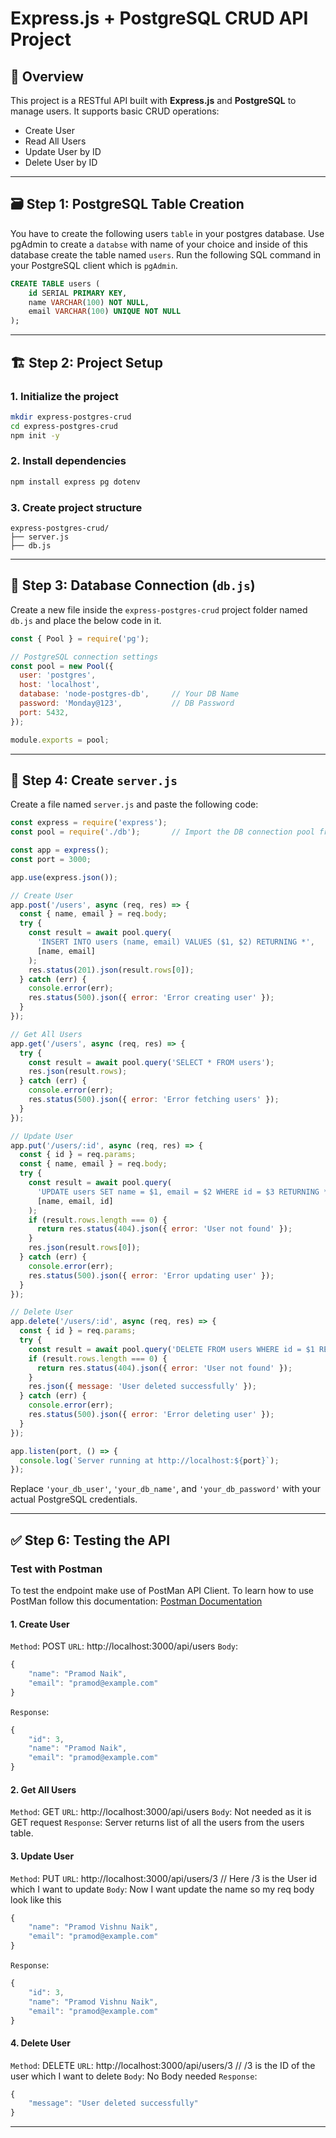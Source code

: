 
# Express.js + PostgreSQL CRUD API Project

## 📘 Overview
This project is a RESTful API built with **Express.js** and **PostgreSQL** to manage users. It supports basic CRUD operations:

- Create User
- Read All Users
- Update User by ID
- Delete User by ID

---

## 🗃️ Step 1: PostgreSQL Table Creation

You have to create the following users `table` in your postgres database. Use pgAdmin to create a `databse` with name of your choice and inside of this database create the table named `users`. Run the following SQL command in your PostgreSQL client which is `pgAdmin`.

```sql
CREATE TABLE users (
    id SERIAL PRIMARY KEY,
    name VARCHAR(100) NOT NULL,
    email VARCHAR(100) UNIQUE NOT NULL
);
```

---

## 🏗️ Step 2: Project Setup

### 1. Initialize the project
```bash
mkdir express-postgres-crud
cd express-postgres-crud
npm init -y
```

### 2. Install dependencies
```bash
npm install express pg dotenv
```

### 3. Create project structure
```
express-postgres-crud/
├── server.js
├── db.js
```

---

## 🔗 Step 3: Database Connection (`db.js`)
Create a new file inside the `express-postgres-crud` project folder named `db.js` and place the below code in it.
```js
const { Pool } = require('pg');

// PostgreSQL connection settings
const pool = new Pool({
  user: 'postgres',
  host: 'localhost',
  database: 'node-postgres-db',     // Your DB Name
  password: 'Monday@123',           // DB Password
  port: 5432,
});

module.exports = pool;
```

---

## 🚀 Step 4: Create `server.js`

Create a file named `server.js` and paste the following code:

```js
const express = require('express');
const pool = require('./db');       // Import the DB connection pool from db.js

const app = express();
const port = 3000;

app.use(express.json());

// Create User
app.post('/users', async (req, res) => {
  const { name, email } = req.body;
  try {
    const result = await pool.query(
      'INSERT INTO users (name, email) VALUES ($1, $2) RETURNING *',
      [name, email]
    );
    res.status(201).json(result.rows[0]);
  } catch (err) {
    console.error(err);
    res.status(500).json({ error: 'Error creating user' });
  }
});

// Get All Users
app.get('/users', async (req, res) => {
  try {
    const result = await pool.query('SELECT * FROM users');
    res.json(result.rows);
  } catch (err) {
    console.error(err);
    res.status(500).json({ error: 'Error fetching users' });
  }
});

// Update User
app.put('/users/:id', async (req, res) => {
  const { id } = req.params;
  const { name, email } = req.body;
  try {
    const result = await pool.query(
      'UPDATE users SET name = $1, email = $2 WHERE id = $3 RETURNING *',
      [name, email, id]
    );
    if (result.rows.length === 0) {
      return res.status(404).json({ error: 'User not found' });
    }
    res.json(result.rows[0]);
  } catch (err) {
    console.error(err);
    res.status(500).json({ error: 'Error updating user' });
  }
});

// Delete User
app.delete('/users/:id', async (req, res) => {
  const { id } = req.params;
  try {
    const result = await pool.query('DELETE FROM users WHERE id = $1 RETURNING *', [id]);
    if (result.rows.length === 0) {
      return res.status(404).json({ error: 'User not found' });
    }
    res.json({ message: 'User deleted successfully' });
  } catch (err) {
    console.error(err);
    res.status(500).json({ error: 'Error deleting user' });
  }
});

app.listen(port, () => {
  console.log(`Server running at http://localhost:${port}`);
});
```

Replace `'your_db_user'`, `'your_db_name'`, and `'your_db_password'` with your actual PostgreSQL credentials.

---

## ✅ Step 6: Testing the API

### Test with Postman
To test the endpoint make use of PostMan API Client. To learn how to use PostMan follow this documentation: [Postman Documentation](../../Postman.md)
#### 1. Create User

`Method`: POST
`URL`: http://localhost:3000/api/users
`Body`: 
```js
{
    "name": "Pramod Naik",
    "email": "pramod@example.com"
}
```
`Response`: 
```js
{
    "id": 3,
    "name": "Pramod Naik",
    "email": "pramod@example.com"
}
```

#### 2. Get All Users
`Method`: GET
`URL`: http://localhost:3000/api/users
`Body`: Not needed as it is GET request
`Response`: Server returns list of all the users from the users table.

#### 3. Update User
`Method`: PUT
`URL`: http://localhost:3000/api/users/3        // Here /3 is the User id which I want to update
`Body`: Now I want update the name so my req body look like this
```js
{
    "name": "Pramod Vishnu Naik",
    "email": "pramod@example.com"
}
```
`Response`: 
```js
{
    "id": 3,
    "name": "Pramod Vishnu Naik",
    "email": "pramod@example.com"
}
```

#### 4. Delete User
`Method`: DELETE
`URL`: http://localhost:3000/api/users/3    	    // /3 is the ID of the user which I want to delete
`Body`: No Body needed
`Response`: 
```js
{
    "message": "User deleted successfully"
}
```

---